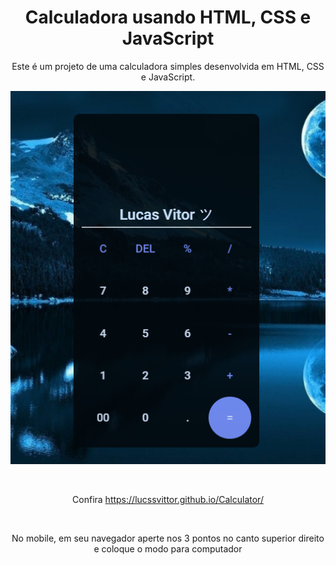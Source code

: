 <div align="center">
  
# Calculadora usando HTML, CSS e JavaScript

Este é um projeto de uma calculadora simples desenvolvida em HTML, CSS e JavaScript.

![Calculadora](/Img/calculadora.png)

<br>

Confira
https://lucssvittor.github.io/Calculator/

<br>

No mobile, em seu navegador aperte nos 3 pontos no canto superior direito e coloque o modo para computador
</div>
